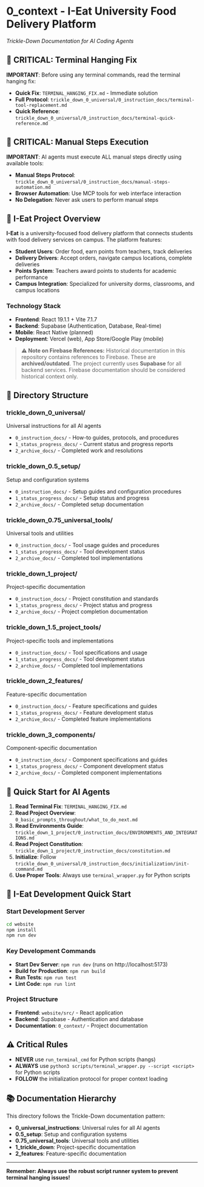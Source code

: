 # 0_context - I-Eat University Food Delivery Platform
*Trickle-Down Documentation for AI Coding Agents*

## 🚨 **CRITICAL: Terminal Hanging Fix**

**IMPORTANT**: Before using any terminal commands, read the terminal hanging fix:
- **Quick Fix**: `TERMINAL_HANGING_FIX.md` - Immediate solution
- **Full Protocol**: `trickle_down_0_universal/0_instruction_docs/terminal-tool-replacement.md`
- **Quick Reference**: `trickle_down_0_universal/0_instruction_docs/terminal-quick-reference.md`

## 🚨 **CRITICAL: Manual Steps Execution**

**IMPORTANT**: AI agents must execute ALL manual steps directly using available tools:
- **Manual Steps Protocol**: `trickle_down_0_universal/0_instruction_docs/manual-steps-automation.md`
- **Browser Automation**: Use MCP tools for web interface interaction
- **No Delegation**: Never ask users to perform manual steps

## 🍕 **I-Eat Project Overview**

**I-Eat** is a university-focused food delivery platform that connects students with food delivery services on campus. The platform features:

- **Student Users**: Order food, earn points from teachers, track deliveries
- **Delivery Drivers**: Accept orders, navigate campus locations, complete deliveries
- **Points System**: Teachers award points to students for academic performance
- **Campus Integration**: Specialized for university dorms, classrooms, and campus locations

### Technology Stack
- **Frontend**: React 19.1.1 + Vite 7.1.7
- **Backend**: Supabase (Authentication, Database, Real-time)
- **Mobile**: React Native (planned)
- **Deployment**: Vercel (web), App Store/Google Play (mobile)

> **⚠️ Note on Firebase References:** Historical documentation in this repository contains references to Firebase. These are **archived/outdated**. The project currently uses **Supabase** for all backend services. Firebase documentation should be considered historical context only.

## 📁 **Directory Structure**

### **trickle_down_0_universal/**
Universal instructions for all AI agents
- `0_instruction_docs/` - How-to guides, protocols, and procedures
- `1_status_progress_docs/` - Current status and progress reports
- `2_archive_docs/` - Completed work and resolutions

### **trickle_down_0.5_setup/**
Setup and configuration systems
- `0_instruction_docs/` - Setup guides and configuration procedures
- `1_status_progress_docs/` - Setup status and progress
- `2_archive_docs/` - Completed setup documentation

### **trickle_down_0.75_universal_tools/**
Universal tools and utilities
- `0_instruction_docs/` - Tool usage guides and procedures
- `1_status_progress_docs/` - Tool development status
- `2_archive_docs/` - Completed tool implementations

### **trickle_down_1_project/**
Project-specific documentation
- `0_instruction_docs/` - Project constitution and standards
- `1_status_progress_docs/` - Project status and progress
- `2_archive_docs/` - Project completion documentation

### **trickle_down_1.5_project_tools/**
Project-specific tools and implementations
- `0_instruction_docs/` - Tool specifications and usage
- `1_status_progress_docs/` - Tool development status
- `2_archive_docs/` - Completed tool implementations

### **trickle_down_2_features/**
Feature-specific documentation
- `0_instruction_docs/` - Feature specifications and guides
- `1_status_progress_docs/` - Feature development status
- `2_archive_docs/` - Completed feature implementations

### **trickle_down_3_components/**
Component-specific documentation
- `0_instruction_docs/` - Component specifications and guides
- `1_status_progress_docs/` - Component development status
- `2_archive_docs/` - Completed component implementations

## 🚀 **Quick Start for AI Agents**

1. **Read Terminal Fix**: `TERMINAL_HANGING_FIX.md`
2. **Read Project Overview**: `0_basic_prompts_throughout/what_to_do_next.md`
3. **Read Environments Guide**: `trickle_down_1_project/0_instruction_docs/ENVIRONMENTS_AND_INTEGRATIONS.md`
4. **Read Project Constitution**: `trickle_down_1_project/0_instruction_docs/constitution.md`
5. **Initialize**: Follow `trickle_down_0_universal/0_instruction_docs/initialization/init-command.md`
6. **Use Proper Tools**: Always use `terminal_wrapper.py` for Python scripts

## 🍕 **I-Eat Development Quick Start**

### Start Development Server
```bash
cd website
npm install
npm run dev
```

### Key Development Commands
- **Start Dev Server**: `npm run dev` (runs on http://localhost:5173)
- **Build for Production**: `npm run build`
- **Run Tests**: `npm run test`
- **Lint Code**: `npm run lint`

### Project Structure
- **Frontend**: `website/src/` - React application
- **Backend**: Supabase - Authentication and database
- **Documentation**: `0_context/` - Project documentation

## ⚠️ **Critical Rules**

- **NEVER** use `run_terminal_cmd` for Python scripts (hangs)
- **ALWAYS** use `python3 scripts/terminal_wrapper.py --script <script>` for Python scripts
- **FOLLOW** the initialization protocol for proper context loading

## 📚 **Documentation Hierarchy**

This directory follows the Trickle-Down documentation pattern:
- **0_universal_instructions**: Universal rules for all AI agents
- **0.5_setup**: Setup and configuration systems
- **0.75_universal_tools**: Universal tools and utilities
- **1_trickle_down**: Project-specific documentation
- **2_features**: Feature-specific documentation

---

**Remember: Always use the robust script runner system to prevent terminal hanging issues!**
